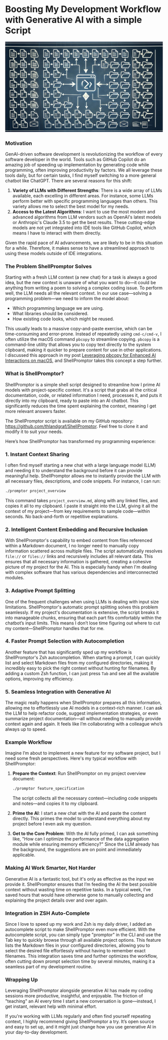 # Boosting My Development Workflow with Generative AI with a simple Script

![Shell-Promptor](shell-promptor/shell-promptor.jpg)

### Motivation

GenAI-driven software development is revolutionizing the workflow of every software developer in the world. Tools such as GitHub Copilot do an amazing job of speeding up implementation by generating code while programming, often improving productivity by factors. We all leverage these tools daily, but for certain tasks, I find myself switching to a more general chatbot like ChatGPT. There are several reasons for this shift:

1. **Variety of LLMs with Different Strengths**: There is a wide array of LLMs available, each excelling in different areas. For instance, some LLMs perform better with specific programming languages than others. This variety allows me to select the best model for my needs.
2. **Access to the Latest Algorithms**: I want to use the most modern and advanced algorithms from LLM vendors such as OpenAI's latest models or Anthropic's Claude 3.5 to get the best results. These cutting-edge models are not yet integrated into IDE tools like GitHub Copilot, which means I have to interact with them directly.

Given the rapid pace of AI advancements, we are likely to be in this situation for a while. Therefore, it makes sense to have a streamlined approach to using these models outside of IDE integrations.

### The Problem ShellPromptor Solves

Starting with a fresh LLM context (a new chat) for a task is always a good idea, but the new context is unaware of what you want to do—it could be anything from writing a poem to solving a complex coding issue. To perform well, the LLM needs all the relevant context. In our use case—solving a programming problem—we need to inform the model about:

- Which programming language we are using.
- What libraries should be considered.
- How existing code looks, which might be reused.

This usually leads to a massive copy-and-paste exercise, which can be time-consuming and error-prone. Instead of repeatedly using `cmd-c/cmd-v`, I often utilize the macOS command `pbcopy` to streamline copying. `pbcopy` is a command-line utility that allows you to copy text directly to the system clipboard, making it quicker to prepare content for use in other applications. I discussed this approach in my post [Leveraging pbcopy for Enhanced AI Interactions on macOS](https://thomaslandgraf.substack.com/p/leveraging-pbcopy-for-enhanced-ai?r=2zxn60), and ShellPromptor takes this concept a step further.

### What is ShellPromptor?

ShellPromptor is a simple shell script designed to streamline how I prime AI models with project-specific context. It's a script that grabs all the critical documentation, code, or related information I need, processes it, and puts it directly into my clipboard, ready to paste into an AI chatbot. This significantly reduces the time spent explaining the context, meaning I get more relevant answers faster.

The ShellPromptor script is available on my GitHub repository: https://github.com/thlandgraf/ShellPromptor. Feel free to clone it and modify it to suit your needs.

Here’s how ShellPromptor has transformed my programming experience:

### **1. Instant Context Sharing**

I often find myself starting a new chat with a large language model (LLM) and needing it to understand the background before it can provide meaningful help. ShellPromptor allows me to instantly provide the LLM with all necessary files, descriptions, and code snippets. For instance, I can run:

```bash
./promptor project_overview
```

This command takes `project_overview.md`, along with any linked files, and copies it all to my clipboard. I paste it straight into the LLM, giving it all the context of my project—from key requirements to sample code—within seconds. No back-and-forth or repetitive explanations.

### **2. Intelligent Content Embedding and Recursive Inclusion**

With ShellPromptor's capability to embed content from files referenced within a Markdown document, I no longer need to manually copy information scattered across multiple files. The script automatically resolves `file://` or `files://` links and recursively includes all relevant data. This ensures that all necessary information is gathered, creating a cohesive picture of my project for the AI. This is especially handy when I'm dealing with complex software that has various dependencies and interconnected modules.

### **3. Adaptive Prompt Splitting**

One of the frequent challenges when using LLMs is dealing with input size limitations. ShellPromptor's automatic prompt splitting solves this problem seamlessly. If my project's documentation is extensive, the script breaks it into manageable chunks, ensuring that each part fits comfortably within the chatbot’s input limits. This means I don’t lose time figuring out where to cut my content—ShellPromptor handles that for me.

### **4. Faster Prompt Selection with Autocompletion**

Another feature that has significantly sped up my workflow is ShellPromptor's Zsh autocompletion. When starting a prompt, I can quickly list and select Markdown files from my configured directories, making it incredibly easy to pick the right context without hunting for filenames. By adding a custom Zsh function, I can just press `Tab` and see all the available options, improving my efficiency.

### **5. Seamless Integration with Generative AI**

The magic really happens when ShellPromptor prepares all this information, allowing me to effortlessly use AI models in a context-rich manner. I can ask the LLM to help refactor code, suggest implementation strategies, or even summarize project documentation—all without needing to manually provide context again and again. It feels like I’m collaborating with a colleague who’s always up to speed.

### **Example Workflow**

Imagine I’m about to implement a new feature for my software project, but I need some fresh perspectives. Here's my typical workflow with ShellPromptor:

1. **Prepare the Context**: Run ShellPromptor on my project overview document:

   ```bash
   ./promptor feature_specification
   ```

   The script collects all the necessary context—including code snippets and notes—and copies it to my clipboard.

2. **Prime the AI**: I start a new chat with the AI and paste the content directly. This primes the model to understand everything about my project before I even ask my question.

3. **Get to the Core Problem**: With the AI fully primed, I can ask something like, "How can I optimize the performance of the data aggregation module while ensuring memory efficiency?" Since the LLM already has the background, the suggestions are on point and immediately applicable.

### **Making AI Work Smarter, Not Harder**

Generative AI is a fantastic tool, but it's only as effective as the input we provide it. ShellPromptor ensures that I’m feeding the AI the best possible context without wasting time on repetitive tasks. In a typical week, I’ve saved hours that would have otherwise gone to manually collecting and explaining the project details over and over again.

### Integration in ZSH Auto-Complete

Since I love to speed up my work and Zsh is my daily driver, I added an autocomplete script to make ShellPromptor even more efficient. With the autocomplete script, you can simply type "promptor" in the CLI and use the Tab key to quickly browse through all available project options. This feature lists the Markdown files in your configured directories, allowing you to select the desired file effortlessly without having to remember exact filenames. This integration saves time and further optimizes the workflow, often cutting down prompt selection time by several minutes, making it a seamless part of my development routine.

### Wrapping Up

Leveraging ShellPromptor alongside generative AI has made my coding sessions more productive, insightful, and enjoyable. The friction of "teaching" an AI every time I start a new conversation is gone—instead, I get instant, relevant help with minimal effort.

If you're working with LLMs regularly and often find yourself repeating context, I highly recommend giving ShellPromptor a try. It’s open source and easy to set up, and it might just change how you use generative AI in your day-to-day development.
